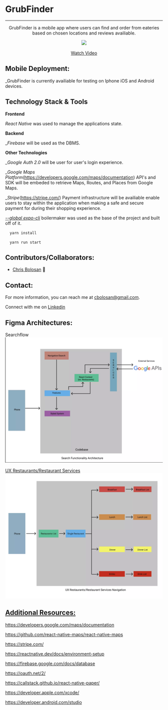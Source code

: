 # GrubFinder

<hr />
<p align='center'>GrubFinder is a mobile app where users can find and order from eateries based on chosen locations and reviews availiable.</p>

</p>
<p align='center'><a href="https://loom.com/share/6c7cbe92235445b5a546c9eee0786873"> <img style="max-width:300px" src="https://cdn.loom.com/sessions/thumbnails/6c7cbe92235445b5a546c9eee0786873-with-play.gif"> </br> <p align='center'> Watch Video</p> </a> </p>

## Mobile Deployment:

\_GrubFinder is currently availiable for testing on Iphone iOS and Android devices.

## Technology Stack & Tools

**Frontend**

_React Native_ was used to manage the applications state.

**Backend**

\__Firebase_ will be used as the DBMS.

**Other Technologies**

\__Google Auth 2.0_ will be user for user's login experience.

\__Google Maps Platform_(https://developers.google.com/maps/documentation) API's and SDK will be embeded to retrieve Maps, Routes, and Places from Google Maps.

\__Stripe_(https://stripe.com/) Payment infrastructure will be availiable enable users to stay within the application when making a safe and secure payment for during their shopping experience.

[_--global expo-cli_](https://docs.expo.dev/) boilermaker was used as the base of the project and built off of it.

```
  yarn install
```

```
  yarn run start
```

## Contributors/Collaborators:

- [Chris Bolosan](https://github.com/chrisbolosan) 📖

## Contact:

For more information, you can reach me at <cbolosan@gmail.com>.

Connect with me on <a href="www.linkedin.com/in/chrisbolosan">Linkedin</a>

## Figma Architectures:

Searchflow
<a href="https://www.figma.com/proto/eNp8CLmOwlXdJfB7iCSReM/Search-Functionality-Architecture?node-id=13%3A3&scaling=contain&page-id=0%3A1"><img src="assets/SearchNavigationArchitecture.webp" alt="My search flow"/>

UX Restaurants/Restaurant Services
<a href="https://figma.com/proto/SSYi9VtzOXjr1DjqU62FaH/User-Restaurant-Navigation?node-id=13%3A3&scaling=contain&page-id=0%3A1"><img src="assets/UXRestaurants.webp" alt="UX Restaurants"/>

## Additional Resources:

https://developers.google.com/maps/documentation

https://github.com/react-native-maps/react-native-maps

https://stripe.com/

https://reactnative.dev/docs/environment-setup

https://firebase.google.com/docs/database

https://oauth.net/2/

https://callstack.github.io/react-native-paper/

https://developer.apple.com/xcode/

https://developer.android.com/studio
